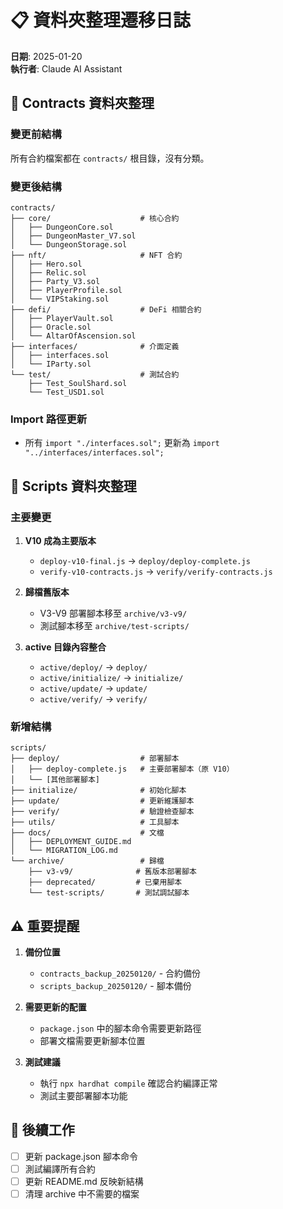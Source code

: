 # 📋 資料夾整理遷移日誌

**日期**: 2025-01-20  
**執行者**: Claude AI Assistant

## 📁 Contracts 資料夾整理

### 變更前結構
所有合約檔案都在 `contracts/` 根目錄，沒有分類。

### 變更後結構
```
contracts/
├── core/                    # 核心合約
│   ├── DungeonCore.sol
│   ├── DungeonMaster_V7.sol
│   └── DungeonStorage.sol
├── nft/                     # NFT 合約
│   ├── Hero.sol
│   ├── Relic.sol
│   ├── Party_V3.sol
│   ├── PlayerProfile.sol
│   └── VIPStaking.sol
├── defi/                    # DeFi 相關合約
│   ├── PlayerVault.sol
│   ├── Oracle.sol
│   └── AltarOfAscension.sol
├── interfaces/              # 介面定義
│   ├── interfaces.sol
│   └── IParty.sol
└── test/                    # 測試合約
    ├── Test_SoulShard.sol
    └── Test_USD1.sol
```

### Import 路徑更新
- 所有 `import "./interfaces.sol";` 更新為 `import "../interfaces/interfaces.sol";`

## 📁 Scripts 資料夾整理

### 主要變更

1. **V10 成為主要版本**
   - `deploy-v10-final.js` → `deploy/deploy-complete.js`
   - `verify-v10-contracts.js` → `verify/verify-contracts.js`

2. **歸檔舊版本**
   - V3-V9 部署腳本移至 `archive/v3-v9/`
   - 測試腳本移至 `archive/test-scripts/`

3. **active 目錄內容整合**
   - `active/deploy/` → `deploy/`
   - `active/initialize/` → `initialize/`
   - `active/update/` → `update/`
   - `active/verify/` → `verify/`

### 新增結構
```
scripts/
├── deploy/                  # 部署腳本
│   ├── deploy-complete.js   # 主要部署腳本（原 V10）
│   └── [其他部署腳本]
├── initialize/              # 初始化腳本
├── update/                  # 更新維護腳本
├── verify/                  # 驗證檢查腳本
├── utils/                   # 工具腳本
├── docs/                    # 文檔
│   ├── DEPLOYMENT_GUIDE.md
│   └── MIGRATION_LOG.md
└── archive/                 # 歸檔
    ├── v3-v9/              # 舊版本部署腳本
    ├── deprecated/         # 已棄用腳本
    └── test-scripts/       # 測試調試腳本
```

## ⚠️ 重要提醒

1. **備份位置**
   - `contracts_backup_20250120/` - 合約備份
   - `scripts_backup_20250120/` - 腳本備份

2. **需要更新的配置**
   - `package.json` 中的腳本命令需要更新路徑
   - 部署文檔需要更新腳本位置

3. **測試建議**
   - 執行 `npx hardhat compile` 確認合約編譯正常
   - 測試主要部署腳本功能

## 📝 後續工作

- [ ] 更新 package.json 腳本命令
- [ ] 測試編譯所有合約
- [ ] 更新 README.md 反映新結構
- [ ] 清理 archive 中不需要的檔案